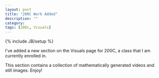 ```yaml
---
layout: post
title: "200C Work Added"
description: ""
category: 
tags: [200c, Visuals]
---
```

{% include JB/setup %}

I've added a new section on the Visuals page for 200C, a class that I am currently enrolled in.

This section contains a collection of mathematically generated videos and still images. Enjoy!